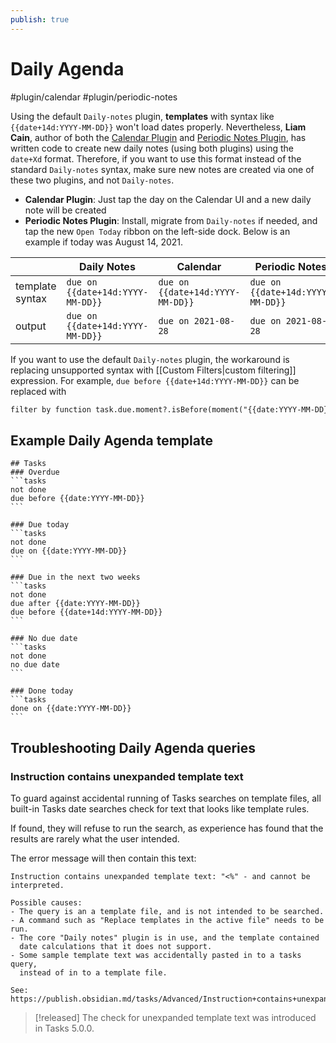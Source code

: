 ```yaml
---
publish: true
---
```


# Daily Agenda

<span class="related-pages">#plugin/calendar #plugin/periodic-notes</span>

Using the default `Daily-notes` plugin, **templates** with syntax like
`{{date+14d:YYYY-MM-DD}}` won't load dates properly. Nevertheless, **Liam Cain**,
author of both the [Calendar Plugin](https://github.com/liamcain/obsidian-calendar-plugin)
and [Periodic Notes Plugin](https://github.com/liamcain/obsidian-periodic-notes), has
written code to create new daily notes (using both plugins) using the `date+Xd` format.
Therefore, if you want to use this format instead of the standard `Daily-notes` syntax,
make sure new notes are created via one of these two plugins, and not `Daily-notes`.

- **Calendar Plugin**: Just tap the day on the Calendar UI and a new daily note will be created
- **Periodic Notes Plugin**: Install, migrate from `Daily-notes` if needed, and tap the new `Open Today` ribbon on the left-side dock. Below is an example if today was August 14, 2021.

|                 | Daily Notes                      | Calendar                         | Periodic Notes                   |
| --------------- | -------------------------------- | -------------------------------- | -------------------------------- |
| template syntax | `due on {{date+14d:YYYY-MM-DD}}` | `due on {{date+14d:YYYY-MM-DD}}` | `due on {{date+14d:YYYY-MM-DD}}` |
| output          | `due on {{date+14d:YYYY-MM-DD}}` | `due on 2021-08-28`              | `due on 2021-08-28`              |

If you want to use the default `Daily-notes` plugin, the workaround is replacing unsupported syntax with [[Custom Filters|custom filtering]] expression.
For example, `due before {{date+14d:YYYY-MM-DD}}` can be replaced with

```markdown
filter by function task.due.moment?.isBefore(moment("{{date:YYYY-MM-DD}}").add(14, 'days'), 'day') || false
```

## Example Daily Agenda **template**

    ## Tasks
    ### Overdue
    ```tasks
    not done
    due before {{date:YYYY-MM-DD}}
    ```

    ### Due today
    ```tasks
    not done
    due on {{date:YYYY-MM-DD}}
    ```

    ### Due in the next two weeks
    ```tasks
    not done
    due after {{date:YYYY-MM-DD}}
    due before {{date+14d:YYYY-MM-DD}}
    ```

    ### No due date
    ```tasks
    not done
    no due date
    ```

    ### Done today
    ```tasks
    done on {{date:YYYY-MM-DD}}
    ```

## Troubleshooting Daily Agenda queries

### Instruction contains unexpanded template text

<!-- If the above heading name changes, please update the source code,
so that the new URL is shown in the error message below. -->

To guard against accidental running of Tasks searches on template files, all built-in Tasks date searches check for text that looks like template rules.

If found, they will refuse to run the search, as experience has found that the results are rarely what the user intended.

The error message will then contain this text:

<!-- snippet: TemplatingPluginTools.test.TemplatingPluginTools_date_templating_error_sample_for_docs.approved.text -->
```text
Instruction contains unexpanded template text: "<%" - and cannot be interpreted.

Possible causes:
- The query is an a template file, and is not intended to be searched.
- A command such as "Replace templates in the active file" needs to be run.
- The core "Daily notes" plugin is in use, and the template contained
  date calculations that it does not support.
- Some sample template text was accidentally pasted in to a tasks query,
  instead of in to a template file.

See: https://publish.obsidian.md/tasks/Advanced/Instruction+contains+unexpanded+template+text
```
<!-- endSnippet -->

> [!released]
> The check for unexpanded template text was introduced in Tasks 5.0.0.
